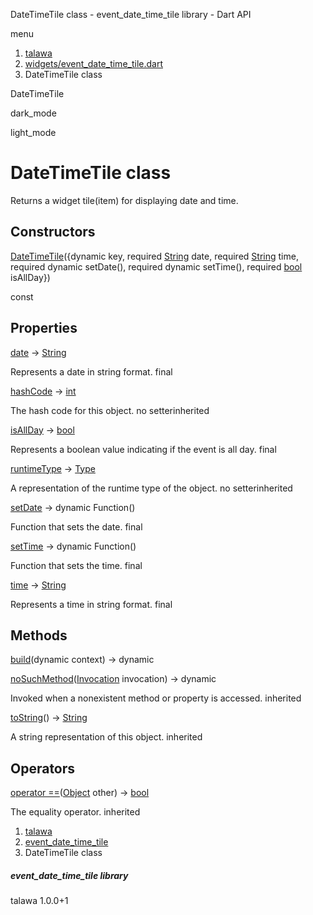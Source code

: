 




DateTimeTile class - event\_date\_time\_tile library - Dart API







menu

1. [talawa](../index.html)
2. [widgets/event\_date\_time\_tile.dart](../file-___home_harshil_Desktop_open-source_palisadoes_talawa_lib_widgets_event_date_time_tile/)
3. DateTimeTile class

DateTimeTile


dark\_mode

light\_mode




# DateTimeTile class


Returns a widget tile(item) for displaying date and time.


## Constructors

[DateTimeTile](../file-___home_harshil_Desktop_open-source_palisadoes_talawa_lib_widgets_event_date_time_tile/DateTimeTile/DateTimeTile.html)({dynamic key, required [String](https://api.flutter.dev/flutter/dart-core/String-class.html) date, required [String](https://api.flutter.dev/flutter/dart-core/String-class.html) time, required dynamic setDate(), required dynamic setTime(), required [bool](https://api.flutter.dev/flutter/dart-core/bool-class.html) isAllDay})

const



## Properties

[date](../file-___home_harshil_Desktop_open-source_palisadoes_talawa_lib_widgets_event_date_time_tile/DateTimeTile/date.html)
→ [String](https://api.flutter.dev/flutter/dart-core/String-class.html)

Represents a date in string format.
final

[hashCode](https://api.flutter.dev/flutter/dart-core/Object/hashCode.html)
→ [int](https://api.flutter.dev/flutter/dart-core/int-class.html)

The hash code for this object.
no setterinherited

[isAllDay](../file-___home_harshil_Desktop_open-source_palisadoes_talawa_lib_widgets_event_date_time_tile/DateTimeTile/isAllDay.html)
→ [bool](https://api.flutter.dev/flutter/dart-core/bool-class.html)

Represents a boolean value indicating if the event is all day.
final

[runtimeType](https://api.flutter.dev/flutter/dart-core/Object/runtimeType.html)
→ [Type](https://api.flutter.dev/flutter/dart-core/Type-class.html)

A representation of the runtime type of the object.
no setterinherited

[setDate](../file-___home_harshil_Desktop_open-source_palisadoes_talawa_lib_widgets_event_date_time_tile/DateTimeTile/setDate.html)
→ dynamic Function()

Function that sets the date.
final

[setTime](../file-___home_harshil_Desktop_open-source_palisadoes_talawa_lib_widgets_event_date_time_tile/DateTimeTile/setTime.html)
→ dynamic Function()

Function that sets the time.
final

[time](../file-___home_harshil_Desktop_open-source_palisadoes_talawa_lib_widgets_event_date_time_tile/DateTimeTile/time.html)
→ [String](https://api.flutter.dev/flutter/dart-core/String-class.html)

Represents a time in string format.
final



## Methods

[build](../file-___home_harshil_Desktop_open-source_palisadoes_talawa_lib_widgets_event_date_time_tile/DateTimeTile/build.html)(dynamic context)
→ dynamic



[noSuchMethod](https://api.flutter.dev/flutter/dart-core/Object/noSuchMethod.html)([Invocation](https://api.flutter.dev/flutter/dart-core/Invocation-class.html) invocation)
→ dynamic


Invoked when a nonexistent method or property is accessed.
inherited

[toString](https://api.flutter.dev/flutter/dart-core/Object/toString.html)()
→ [String](https://api.flutter.dev/flutter/dart-core/String-class.html)


A string representation of this object.
inherited



## Operators

[operator ==](https://api.flutter.dev/flutter/dart-core/Object/operator_equals.html)([Object](https://api.flutter.dev/flutter/dart-core/Object-class.html) other)
→ [bool](https://api.flutter.dev/flutter/dart-core/bool-class.html)


The equality operator.
inherited



 


1. [talawa](../index.html)
2. [event\_date\_time\_tile](../file-___home_harshil_Desktop_open-source_palisadoes_talawa_lib_widgets_event_date_time_tile/)
3. DateTimeTile class

##### event\_date\_time\_tile library





talawa
1.0.0+1







